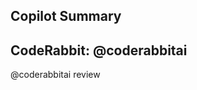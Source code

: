 ## Copilot Summary

<!-- Use GitHub Copilot to generate a summary of your changes here. -->

## CodeRabbit: @coderabbitai

<!--
CodeRabbit will automatically analyze your PR and provide:
- Code review comments
- Security analysis
- Performance insights
No action needed in this section - let AI do the heavy lifting!
-->

@coderabbitai review
